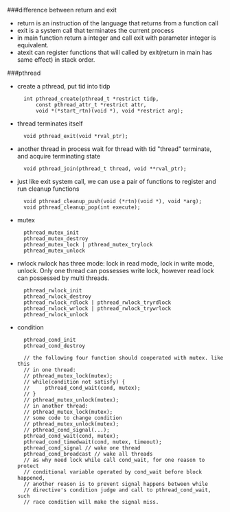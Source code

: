 ###difference between return and exit
- return is an instruction of the language that returns from a function call
- exit is a system call that terminates the current process
- in main function return a integer and call exit with parameter integer is equivalent.
- atexit can register functions that will called by exit(return in main has same effect) in stack order.

###pthread
- create a pthread, put tid into tidp

        int pthread_create(pthread_t *restrict tidp,
            const pthread_attr_t *restrict attr,
            void *(*start_rtn)(void *), void *restrict arg);
- thread terminates itself  

        void pthread_exit(void *rval_ptr);

- another thread in process wait for thread with tid "thread" terminate, and acquire terminating state

        void pthread_join(pthread_t thread, void **rval_ptr);

- just like exit system call, we can use a pair of functions to register and run cleanup functions

        void pthread_cleanup_push(void (*rtn)(void *), void *arg);
        void pthread_cleanup_pop(int execute);
- mutex

        pthread_mutex_init
        pthread_mutex_destroy
        pthread_mutex_lock | pthread_mutex_trylock
        pthread_mutex_unlock
- rwlock rwlock has three mode: lock in read mode, lock in write mode, unlock. Only one thread can possesses write lock, however read lock can possessed by multi threads.

        pthread_rwlock_init
        pthread_rwlock_destroy
        pthread_rwlock_rdlock | pthread_rwlock_tryrdlock
        pthread_rwlock_wrlock | pthread_rwlock_trywrlock
        pthread_rwlock_unlock

- condition

        pthread_cond_init
        pthread_cond_destroy

        // the following four function should cooperated with mutex. like this
        // in one thread:
        // pthread_mutex_lock(mutex);
        // while(condition not satisfy) {
        //     pthread_cond_wait(cond, mutex);
        // }
        // pthread_mutex_unlock(mutex);
        // in another thread:
        // pthread_mutex_lock(mutex);
        // some code to change condition
        // pthread_mutex_unlock(mutex);
        // pthread_cond_signal(...);
        pthread_cond_wait(cond, mutex);
        pthread_cond_timedwait(cond, mutex, timeout);
        pthread_cond_signal // wake one thread
        pthread_cond_broadcast // wake all threads
        // as why need lock while call cond_wait, for one reason to protect
        // conditional variable operated by cond_wait before block happened,
        // another reason is to prevent signal happens between while
        // directive's condition judge and call to pthread_cond_wait, such
        // race condition will make the signal miss.
